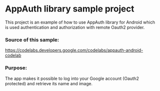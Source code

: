 # AppAuth library sample project
This project is an example of how to use AppAuth library for Android which is used authentication and authorization with remote Oauth2 provider.

### Source of this sample: 
https://codelabs.developers.google.com/codelabs/appauth-android-codelab

### Purpose:
The app makes it possible to log into your Google account (Oauth2 protected) and retrieve its name and image.
